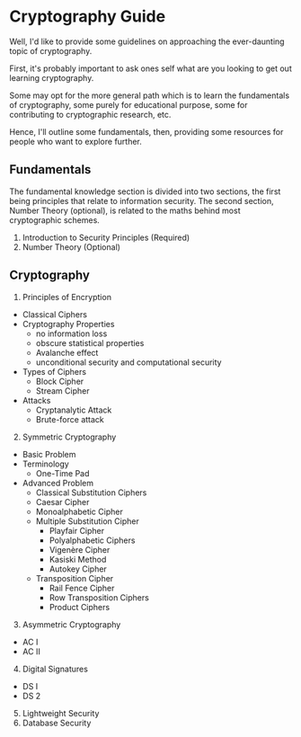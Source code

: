 # Cryptography Guide

Well, I'd like to provide some guidelines on approaching the ever-daunting topic of cryptography.

First, it's probably important to ask ones self what are you looking to get out learning cryptography.

Some may opt for the more general path which is to learn the fundamentals of cryptography, some purely for educational purpose, some for contributing to cryptographic research, etc.

Hence, I'll outline some fundamentals, then, providing some resources for people who want to explore further.

## Fundamentals
The fundamental knowledge section is divided into two sections, the first being principles that relate to information security. The second section, Number Theory (optional), is related to the maths behind most cryptographic schemes.
1. Introduction to Security Principles (Required)
2. Number Theory (Optional)

## Cryptography
1. Principles of Encryption
  - Classical Ciphers
  - Cryptography Properties
    - no information loss
    - obscure statistical properties
    - Avalanche effect
    - unconditional security and computational security
  - Types of Ciphers
    - Block Cipher
    - Stream Cipher
  - Attacks
    - Cryptanalytic Attack
    - Brute-force attack
2. Symmetric Cryptography
  - Basic Problem
  - Terminology
    - One-Time Pad
  - Advanced Problem
    - Classical Substitution Ciphers
    - Caesar Cipher
    - Monoalphabetic Cipher
    - Multiple Substitution Cipher
      - Playfair Cipher
      - Polyalphabetic Ciphers
      - Vigenère Cipher
      - Kasiski Method
      - Autokey Cipher
    - Transposition Cipher
      - Rail Fence Cipher
      - Row Transposition Ciphers
      - Product Ciphers
3. Asymmetric Cryptography
  - AC I
  - AC II
4. Digital Signatures
  - DS I
  - DS 2
5. Lightweight Security
6. Database Security 
